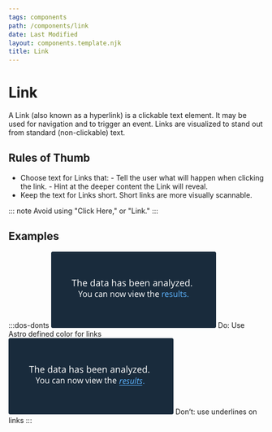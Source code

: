 ```yaml
---
tags: components
path: /components/link
date: Last Modified
layout: components.template.njk
title: Link
---
```


# Link

A Link (also known as a hyperlink) is a clickable text element. It may be used for navigation and to trigger an event. Links are visualized to stand out from standard (non-clickable) text.

## Rules of Thumb

- Choose text for Links that: - Tell the user what will happen when clicking the link. - Hint at the deeper content the Link will reveal.
- Keep the text for Links short. Short links are more visually scannable.

::: note
Avoid using "Click Here," or "Link."
:::

## Examples

:::dos-donts
![Do: Use Astro defined color for links ](/img/components/links-do.png 'Do: Use Astro defined color for links ')
Do: Use Astro defined color for links
![Don’t: use underlines on links](/img/components/links-dont.png 'Don’t: use underlines on links')
Don’t: use underlines on links
:::
